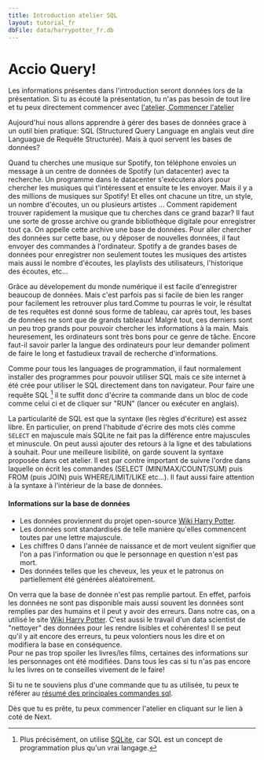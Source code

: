 ```yaml
---
title: Introduction atelier SQL
layout: tutorial_fr
dbFile: data/harrypotter_fr.db
---
```

<h1>Accio Query!</h1>

<div class="warning">
Les informations présentes dans l'introduction seront données lors de la présentation. Si tu as écouté la présentation, tu n'as pas besoin de tout lire et tu peux directement commencer avec <a href="atelier.html">l'atelier</a>.<a href="atelier.html" class="button-link center"> Commencer l'atelier </a>
</div>

Aujourd'hui nous allons apprendre à gérer des bases de données grace à un outil bien pratique: SQL (Structured Query Language en anglais veut dire Languague de Requête Structurée). Mais à quoi servent les bases de données?

<div class="sideNote">
<p>Quand tu cherches une musique sur Spotify, ton téléphone envoies un message à un centre de données de Spotify (un datacenter) avec ta recherche. Un programme dans le datacenter s'exécutera alors pour chercher les musiques qui t'intéressent et ensuite te les envoyer. Mais il y a des millions de musiques sur Spotify! Et elles ont chacune un titre, un style, un nombre d'écoutes, un ou plusieurs artistes ... Comment rapidement trouver rapidement la musique que tu cherches dans ce grand bazar? Il faut une sorte de grosse archive ou grande bibliothèque digitale pour enregistrer tout ça. On appelle cette archive une <span class="keyword">base de données</span>. Pour aller chercher des données sur cette base, ou y déposer de nouvelles données, il faut envoyer des commandes à l'ordinateur. Spotify a de grandes bases de données pour enregistrer non seulement toutes les musiques des artistes mais aussi le nombre d'écoutes, les playlists des utilisateurs, l'historique des écoutes, etc...</p>
</div>

Grâce au dévelopement du monde numérique il est facile d'enregistrer beaucoup de données. Mais c'est parfois pas si facile de bien les ranger pour facilement les retrouver plus tard.Comme tu pourras le voir, le résultat de tes requêtes est donné sous forme de tableau, car après tout, les bases de données ne sont que de grands tableaux! Malgré tout, ces derniers sont un peu trop grands pour pouvoir chercher les informations à la main. Mais heuresement, les ordinateurs sont très bons pour ce genre de tâche. Encore faut-il savoir parler la langue des ordinateurs pour leur demander poliment de faire le long et fastudieux travail de recherche d'informations. 

Comme pour tous les languages de programmation, il faut normalement installer des programmes pour pouvoir utiliser SQL mais ce site internet à été crée pour utiliser le SQL directement dans ton navigateur. Pour faire une requête SQL [^1] il te suffit donc d'écrire ta commande dans un bloc de code comme celui ci et de cliquer sur "RUN" (lancer ou exécuter en anglais). 

[^1]: Plus précisément, on utilise [SQLite](https://sqlite.org/index.html), car SQL est un concept de programmation plus qu'un vrai langage.

<sql-exercise
  data-question="Ceci est un bloc de code interactif, tu peux éditer le code ci-dessous."
  data-comment="(Pour les pros: Shift+Enter est un raccourci de clavier pour exécuter la commande au lieu de clique sur RUN)"
  data-default-text="SELECT *
FROM personnages
LIMIT 3"></sql-exercise>

<div class="supplementary">
La particularité de SQL est que la syntaxe (les règles d'écriture) est assez libre. En particulier, on prend l'habitude d'écrire des mots clés comme <code>SELECT</code> en majuscule mais SQLite ne fait pas la différence entre majuscules et minuscule. On peut aussi ajouter des retours à la ligne et des tabulations à souhait. Pour une meilleure lisibilité, on garde souvent la syntaxe proposée dans cet atelier. Il est par contre important de suivre l'ordre dans laquelle on écrit les commandes (SELECT (MIN/MAX/COUNT/SUM) puis FROM (puis JOIN) puis WHERE/LIMIT/LIKE etc...). Il faut aussi faire attention à la syntaxe à l'intérieur de la base de données.
</div>

<h4> Informations sur la base de données</h4>

* Les données proviennent du projet open-source <a href = "https://harrypotter.fandom.com/fr/wiki/Wiki_Harry_Potter">Wiki Harry Potter</a>.
* Les données sont standardisés de telle manière qu'elles commencent toutes par une lettre majuscule.
* Les chiffres 0 dans l'année de naissance et de mort veulent signifier que l'on a pas l'information ou que le personnage en question n'est pas mort.
* Des données telles que les cheveux, les yeux et le patronus on partiellement été générées aléatoirement.

<div class="sideNote">
On verra que la base de donnée n'est pas remplie partout. En effet, parfois les données ne sont pas disponible mais aussi souvent les données sont remplies par des humains et il peut y avoir des erreurs. Dans notre cas, on a utilisé le site <a href = "https://harrypotter.fandom.com/fr/wiki/Wiki_Harry_Potter">Wiki Harry Potter</a>. C'est aussi le travail d'un data scientist de "nettoyer" des données pour les rendre lisibles et cohérentes! Il se peut qu'il y ait encore des erreurs, tu peux volontiers nous les dire et on modifiera la base en conséquence.
</div>

<div class="warning">
Pour ne pas trop spoiler les livres/les films, certaines des informations sur les personnages ont été modifiées. Dans tous les cas si tu n'as pas encore lu les livres on te conseilles vivement de le faire!
</div>

Si tu ne te souviens plus d'une commande que tu as utilisée, tu peux te référer au <a href="commandes_sql.html">résumé des principales commandes sql</a>.

Dès que tu es prête, tu peux commencer l'atelier en cliquant sur le lien à coté de Next.
